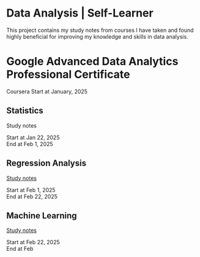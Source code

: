 # Data Analysis | Self-Learner
This project contains my study notes from courses I have taken and found highly beneficial for improving my knowledge and skills in data analysis.
# Google Advanced Data Analytics Professional Certificate
Coursera Start at January, 2025
## Statistics
Study notes

Start at Jan 22, 2025<br>
End at Feb 1, 2025

## Regression Analysis
[Study notes](/regressionAnalysis.md "点击去看看我的“随堂笔记”")

Start at Feb 1, 2025<br>
End at Feb 22, 2025

## Machine Learning
[Study notes](/machineLearning.md "点击去看看我的“随堂笔记”")

Start at Feb 22, 2025<br>
End at Feb 
